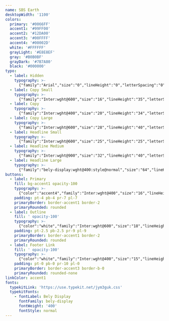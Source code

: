 ```yaml
---
name: SBS Earth
desktopWidth: '1100'
colors:
  primary: '#0066FF'
  accent1: '#99FF00'
  accent2: '#12DA00'
  accent3: '#00FFFF'
  accent4: '#00002D'
  white: '#FFFFFF'
  grayLight: '#E8E8EF'
  gray: '#B0B0BF'
  grayDark: '#7B7A80'
  black: '#000000'
typo:
  - label: Hidden
    typography: >-
      {"family":"Arial","size":"0","lineHeight":"0","letterSpacing":"0","margin":"0","smSize":"0","smLineHeight":"0","smLetterSpacing":"0","smMargin":"0"}
  - label: Copy Small
    typography: >-
      {"family":"Inter:wght@600","size":"16","lineHeight":"35","letterSpacing":"0","margin":"35","smSize":"16","smLineHeight":"35","smLetterSpacing":"0","smMargin":"35"}
  - label: Copy
    typography: >-
      {"family":"Inter:wght@400","size":"20","lineHeight":"34","letterSpacing":"0","margin":"30","smSize":"20","smLineHeight":"34","smLetterSpacing":"0","smMargin":"0"}
  - label: Copy Large
    typography: >-
      {"family":"Inter:wght@600","size":"28","lineHeight":"40","letterSpacing":"0","margin":"40","smSize":"28","smLineHeight":"40","smLetterSpacing":"0","smMargin":"40"}
  - label: Headline Small
    typography: >-
      {"family":"Inter:wght@600","size":"25","lineHeight":"25","letterSpacing":"0","margin":"15","smSize":"20","smLineHeight":"25","smLetterSpacing":"0","smMargin":"15"}
  - label: Headline Medium
    typography: >-
      {"family":"Inter:wght@900","size":"32","lineHeight":"40","letterSpacing":"0","margin":"30","smSize":"32","smLineHeight":"40","smLetterSpacing":"0","smMargin":"30"}
  - label: Headline Large
    typography: >-
      {"family":"bely-display:wght@400:style@normal","size":"64","lineHeight":"80","letterSpacing":"0","margin":"40","smSize":"48","smLineHeight":"60","smLetterSpacing":"0","smMargin":"32"}
buttons:
  - label: Primary
    fill: bg-accent1 opacity-100
    typography: >-
      {"color":"accent4","family":"Inter:wght@400","size":"16","lineHeight":"16","letterSpacing":"0","smSize":"18","smLineHeight":"18","smLetterSpacing":"0"}
    padding: pt-4 pb-4 pr-7 pl-7
    primaryBorder: border-accent1 border-2
    primaryRounded: rounded
  - label: Outline
    fill: ' opacity-100'
    typography: >-
      {"color":"white","family":"Inter:wght@600","size":"18","lineHeight":"18","letterSpacing":"0","smSize":"18","smLineHeight":"18","smLetterSpacing":"0"}
    padding: pt-2.5 pb-2.5 pr-9 pl-9
    primaryBorder: border-accent1 border-2
    primaryRounded: rounded
  - label: Footer Link
    fill: ' opacity-100'
    typography: >-
      {"color":"white","family":"Inter:wght@400","size":"15","lineHeight":"20","letterSpacing":"0","smSize":"15","smLineHeight":"20","smLetterSpacing":"0"}
    padding: pt-0 pb-0 pr-10 pl-0
    primaryBorder: border-accent3 border-b-0
    primaryRounded: rounded-none
linkColor: accent1
fonts:
  typekitLink: 'https://use.typekit.net/jym3guk.css'
  typekitFonts:
    - fontLabel: Bely Display
      fontFamily: bely-display
      fontWeight: '400'
      fontStyle: normal
---
```











